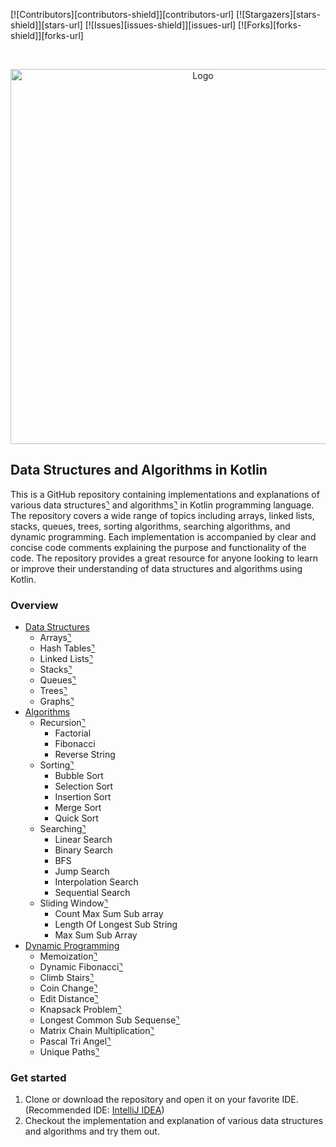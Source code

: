 [![Contributors][contributors-shield]][contributors-url]
[![Stargazers][stars-shield]][stars-url]
[![Issues][issues-shield]][issues-url]
[![Forks][forks-shield]][forks-url]


<br />
<p align="center">
  <a href="https://github.com/Galang211/Kotlin-data-structures-and-algorithms">
    <img src="https://miro.medium.com/v2/resize:fit:1400/1*4K6AyWeF-pPmqoL9Yb2Shg.png" width='600dp' alt="Logo" >
  </a>

## Data Structures and Algorithms in Kotlin
This is a GitHub repository containing implementations and explanations of various data structures[⌝](https://en.wikipedia.org/wiki/Data_structure) and algorithms[⌝](https://en.wikipedia.org/wiki/Algorithm) in Kotlin programming language. The repository covers a wide range of topics including arrays, linked lists, stacks, queues, trees, sorting algorithms, searching algorithms, and dynamic programming. Each implementation is accompanied by clear and concise code comments explaining the purpose and functionality of the code. The repository provides a great resource for anyone looking to learn or improve their understanding of data structures and algorithms using Kotlin.

### Overview
- [Data Structures](https://github.com/Galang211/Kotlin-data-structures-and-algorithms/tree/master/src/main/kotlin/data_structures)
    - Arrays[⌝](https://github.com/Galang211/Kotlin-data-structures-and-algorithms/tree/master/src/main/kotlin/data_structures/arrays)
    - Hash Tables[⌝](https://github.com/Galang211/Kotlin-data-structures-and-algorithms/tree/master/src/main/kotlin/data_structures/hash_tables)
    - Linked Lists[⌝](https://github.com/Galang211/Kotlin-data-structures-and-algorithms/tree/master/src/main/kotlin/data_structures/linked_list)
    - Stacks[⌝](https://github.com/Galang211/Kotlin-data-structures-and-algorithms/tree/master/src/main/kotlin/data_structures/stacks)
    - Queues[⌝](https://github.com/Galang211/Kotlin-data-structures-and-algorithms/tree/master/src/main/kotlin/data_structures/queues)
    - Trees[⌝](https://github.com/Galang211/Kotlin-data-structures-and-algorithms/tree/master/src/main/kotlin/data_structures/trees)
    - Graphs[⌝](https://github.com/Galang211/Kotlin-data-structures-and-algorithms/tree/master/src/main/kotlin/data_structures/graphs)
- [Algorithms](https://github.com/Galang211/Kotlin-data-structures-and-algorithms/tree/master/src/main/kotlin/algorithms)
    - Recursion[⌝](https://github.com/Galang211/Kotlin-data-structures-and-algorithms/tree/master/src/main/kotlin/algorithms/recursion)
        - Factorial
        - Fibonacci
        - Reverse String
    - Sorting[⌝](https://github.com/Galang211/Kotlin-data-structures-and-algorithms/tree/master/src/main/kotlin/algorithms/sorting)
        - Bubble Sort
        - Selection Sort
        - Insertion Sort
        - Merge Sort
        - Quick Sort
    - Searching[⌝](https://github.com/Galang211/Kotlin-data-structures-and-algorithms/tree/master/src/main/kotlin/algorithms/searching)
        - Linear Search
        - Binary Search
        - BFS
        - Jump Search
        - Interpolation Search
        - Sequential Search
    - Sliding Window[⌝](https://github.com/Galang211/Kotlin-data-structures-and-algorithms/tree/master/src/main/kotlin/algorithms/sliding_window)
        - Count Max Sum Sub array
        - Length Of Longest Sub String
        - Max Sum Sub Array
- [Dynamic Programming](https://github.com/Galang211/Kotlin-data-structures-and-algorithms/tree/master/src/main/kotlin/dynamic_programming)
    - Memoization[⌝](https://github.com/Galang211/Kotlin-data-structures-and-algorithms/tree/master/src/main/kotlin/dynamic_programming/memoization)
    - Dynamic Fibonacci[⌝](https://github.com/Galang211/Kotlin-data-structures-and-algorithms/tree/master/src/main/kotlin/dynamic_programming/dynamic_fibonacci)
    - Climb Stairs[⌝](https://github.com/Galang211/Kotlin-data-structures-and-algorithms/tree/master/src/main/kotlin/dynamic_programming/climb_stairs)
    - Coin Change[⌝](https://github.com/Galang211/Kotlin-data-structures-and-algorithms/tree/master/src/main/kotlin/dynamic_programming/coin_change)
    - Edit Distance[⌝](https://github.com/Galang211/Kotlin-data-structures-and-algorithms/tree/master/src/main/kotlin/dynamic_programming/edit_distance)
    - Knapsack Problem[⌝](https://github.com/Galang211/Kotlin-data-structures-and-algorithms/tree/master/src/main/kotlin/dynamic_programming/knapsack_problem)
    - Longest Common Sub Sequense[⌝](https://github.com/Galang211/Kotlin-data-structures-and-algorithms/tree/master/src/main/kotlin/dynamic_programming/longest_common_subsequense)
    - Matrix Chain Multiplication[⌝](https://github.com/Galang211/Kotlin-data-structures-and-algorithms/tree/master/src/main/kotlin/dynamic_programming/matrix_chain_multiplication)
    - Pascal Tri Angel[⌝](https://github.com/Galang211/Kotlin-data-structures-and-algorithms/tree/master/src/main/kotlin/dynamic_programming/pascal_tri_angel)
    - Unique Paths[⌝](https://github.com/Galang211/Kotlin-data-structures-and-algorithms/tree/master/src/main/kotlin/dynamic_programming/memoization/unique_paths)
### Get started
1. Clone or download the repository and open it on your favorite IDE. (Recommended IDE: [IntelliJ IDEA](https://www.jetbrains.com/idea/download/))
2. Checkout the implementation and explanation of various data structures and algorithms and try them out.